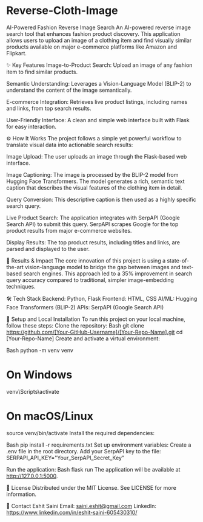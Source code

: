 # Reverse-Cloth-Image
AI-Powered Fashion Reverse Image Search
An AI-powered reverse image search tool that enhances fashion product discovery. This application allows users to upload an image of a clothing item and find visually similar products available on major e-commerce platforms like Amazon and Flipkart.

✨ Key Features
Image-to-Product Search: Upload an image of any fashion item to find similar products.

Semantic Understanding: Leverages a Vision-Language Model (BLIP-2) to understand the content of the image semantically.

E-commerce Integration: Retrieves live product listings, including names and links, from top search results.

User-Friendly Interface: A clean and simple web interface built with Flask for easy interaction.

⚙️ How It Works
The project follows a simple yet powerful workflow to translate visual data into actionable search results:

Image Upload: The user uploads an image through the Flask-based web interface.

Image Captioning: The image is processed by the BLIP-2 model from Hugging Face Transformers. The model generates a rich, semantic text caption that describes the visual features of the clothing item in detail.

Query Conversion: This descriptive caption is then used as a highly specific search query.

Live Product Search: The application integrates with SerpAPI (Google Search API) to submit this query. SerpAPI scrapes Google for the top product results from major e-commerce websites.

Display Results: The top product results, including titles and links, are parsed and displayed to the user.

🚀 Results & Impact
The core innovation of this project is using a state-of-the-art vision-language model to bridge the gap between images and text-based search engines. This approach led to a 35% improvement in search query accuracy compared to traditional, simpler image-embedding techniques.

🛠️ Tech Stack
Backend: Python, Flask 
Frontend: HTML, CSS 
AI/ML: Hugging Face Transformers (BLIP-2) 
APIs: SerpAPI (Google Search API) 


🔧 Setup and Local Installation
To run this project on your local machine, follow these steps:
Clone the repository:
Bash
git clone https://github.com/[Your-GitHub-Username]/[Your-Repo-Name].git
cd [Your-Repo-Name]
Create and activate a virtual environment:

Bash
python -m venv venv
# On Windows
venv\Scripts\activate
# On macOS/Linux
source venv/bin/activate
Install the required dependencies:

Bash
pip install -r requirements.txt
Set up environment variables:
Create a .env file in the root directory.
Add your SerpAPI key to the file:
SERPAPI_API_KEY="Your_SerpAPI_Secret_Key"

Run the application:
Bash
flask run
The application will be available at http://127.0.0.1:5000.

📄 License
Distributed under the MIT License. See LICENSE for more information.

👤 Contact
Eshit Saini 
Email: saini.eshit@gmail.com 
LinkedIn: https://www.linkedin.com/in/eshit-saini-605430310/
